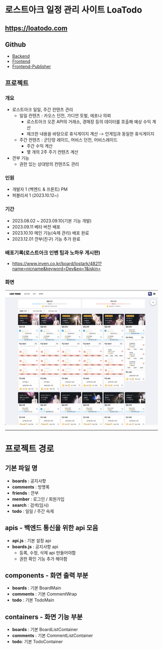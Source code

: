 # 로스트아크 일정 관리 사이트 LoaTodo
## https://loatodo.com

## Github
- [Backend](https://github.com/minhyeok2487/LostarktTodoBackend)
- [Frontend](https://github.com/minhyeok2487/LostarkTodoFrontend)
- [Frontend-Publisher](https://github.com/leehanbee35/LostarkTodoFrontend.git)

## 프로젝트
### 개요
- 로스트아크 일일, 주간 컨텐츠 관리
    - 일일 컨텐츠 : 카오스 던전, 가디언 토벌, 에포나 의뢰
        - 로스트아크 오픈 API의 거래소, 경매장 등의 데이터를 호출해 예상 수익 계산
        - 체크한 내용을 바탕으로 휴식게이지 계산 -> 인게임과 동일한 휴식게이지
    - 주간 컨텐츠 : 군단장 레이드, 어비스 던전, 어비스레이드
        - 주간 수익 계산
        - 몇 개의 2주 주기 컨텐츠 계산
- 깐부 기능
  - 권한 있는 상대방의 컨텐츠도 관리

### 인원
* 개발자 1 (백엔드 & 프론트) PM
* 퍼블리셔 1 (2023.10.12~)

### 기간
* 2023.08.02 ~ 2023.09.10(기본 기능 개발)
* 2023.09.11 베타 버전 배포
* 2023.10.10 메인 기능(숙제 관리) 배포 완료
* 2023.12.01 깐부(친구) 기능 추가 완료

### 배포기록(로스트아크 인벤 팁과 노하우 게시판)
* https://www.inven.co.kr/board/lostark/4821?name=nicname&keyword=Dev&eq=1&iskin=

### 화면
![Alt text](resource/main.JPG)


---
# 프로젝트 경로
## 기본 파일 명
- **boards** : 공지사항
- **comments** : 방명록
- **friends** : 깐부
- **member** : 로그인 / 회원가입
- **search** : 검색(임시)
- **todo** : 일일 / 주간 숙제

## apis - 백엔드 통신을 위한 api 모음
- **api.js** : 기본 설정 api
- **boards.js** : 공지사항 api
  - 등록, 수정, 삭제 api 만들어야함
  - 권한 확인 기능 추가 해야함

## components - 화면 출력 부분
- **boards** : 기본 BoardMain
- **comments** : 기본 CommentWrap
- **todo** : 기본 TodoMain

## containers - 화면 기능 부분
- **boards** : 기본 BoardListContainer
- **comments** : 기본 CommentListContainer
- **todo**: 기본 TodoContainer


